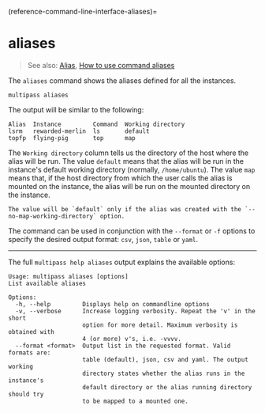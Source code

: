 (reference-command-line-interface-aliases)=
# aliases

> See also: [Alias](/explanation/alias), [How to use command aliases](/how-to-guides/manage-instances/use-instance-command-aliases)

The `aliases` command shows the aliases defined for all the instances.

```{code-block} text
multipass aliases
```

The output will be similar to the following:

```{code-block} text
Alias  Instance         Command  Working directory
lsrm   rewarded-merlin  ls       default
topfp  flying-pig       top      map
```

The `Working directory` column tells us the directory of the host where the alias will be run. The value `default` means that the alias will be run  in the instance's default working directory (normally, `/home/ubuntu`). The value `map` means that, if the host directory from which the user calls the alias is mounted on the instance, the alias will be run on the mounted directory on the instance.

```{note}
The value will be `default` only if the alias was created with the `--no-map-working-directory` option.
```

The command can be used in conjunction with the `--format` or `-f` options to specify the desired output format: `csv`, `json`, `table` or `yaml`.

---

The full `multipass help aliases` output explains the available options:

```{code-block} text
Usage: multipass aliases [options]
List available aliases

Options:
  -h, --help         Displays help on commandline options
  -v, --verbose      Increase logging verbosity. Repeat the 'v' in the short
                     option for more detail. Maximum verbosity is obtained with
                     4 (or more) v's, i.e. -vvvv.
  --format <format>  Output list in the requested format. Valid formats are:
                     table (default), json, csv and yaml. The output working
                     directory states whether the alias runs in the instance's
                     default directory or the alias running directory should try
                     to be mapped to a mounted one.
```
